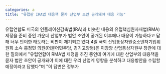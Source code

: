 ```yaml
---
categories: a
title: "유럽판 IRA법 대응책 묻자 산업부 초안 공개돼야 대응 가능"
---
```

유럽연합도 미국의 인플레이션감축법(IRA)과 비슷한 내용의 유럽핵심원자재법(RMA) 제정을 준비 중인 가운데 산업부가 법안 초안이 공개된 이후에나 대응이 가능하다고 답해 너무 안이한 태도라는 비판이 제기되고 있다.4일 국회 산업통상자원중소벤처기업위원회 소속 홍정민 의원(더불어민주당, 경기고양병)은 이창양 산업통상자원부 장관에 대한 질의에서 "유럽연합이 RMA법 제정을 추진 중인데 여기에 대한 산업부의 대응책을 묻자 법안 초안이 공개돼야 이에 대한 우리 산업계 영향을 분석하고 대응방안을 수립할 예정이라고 답했다"며 "이 답변은 정부가